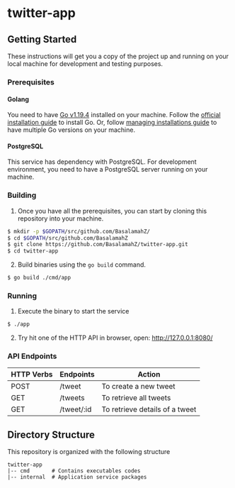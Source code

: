 # twitter-app

## Getting Started

These instructions will get you a copy of the project up and running on your local machine for development and testing purposes.

### Prerequisites

#### Golang

You need to have [Go v1.19.4](https://golang.org/dl/) installed on your machine. Follow the [official installation guide](https://golang.org/doc/install) to install Go. Or, follow [managing installations guide](https://go.dev/doc/manage-install) to have multiple Go versions on your machine.

#### PostgreSQL

This service has dependency with PostgreSQL. For development environment, you need to have a PostgreSQL server running on your machine.

### Building

1. Once you have all the prerequisites, you can start by cloning this repository into your machine.

```sh
$ mkdir -p $GOPATH/src/github.com/BasalamahZ/
$ cd $GOPATH/src/github.com/BasalamahZ
$ git clone https://github.com/BasalamahZ/twitter-app.git
$ cd twitter-app
```

2. Build binaries using the `go build` command.

```sh
$ go build ./cmd/app
```

### Running

1. Execute the binary to start the service

```sh
$ ./app
```

2. Try hit one of the HTTP API in browser, open: http://127.0.0.1:8080/

### API Endpoints

| HTTP Verbs | Endpoints  | Action                         |
| ---------- | ---------- | ------------------------------ |
| POST       | /tweet     | To create a new tweet          |
| GET        | /tweets    | To retrieve all tweets         |
| GET        | /tweet/:id | To retrieve details of a tweet |

## Directory Structure

This repository is organized with the following structure

```
twitter-app
|-- cmd       # Contains executables codes
|-- internal  # Application service packages
```
